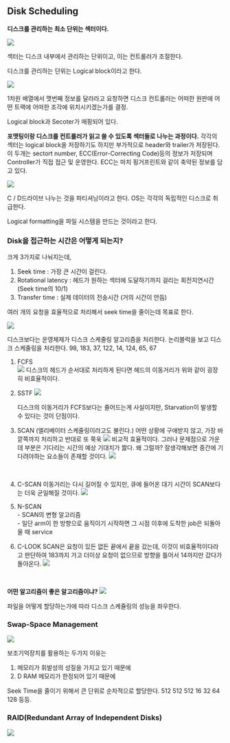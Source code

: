 ## Disk Scheduling

**디스크를 관리하는 최소 단위는 섹터이다.**

![](https://ws3.sinaimg.cn/large/006tKfTcgy1fndr8u0rqrj314e0uqnnw.jpg)

섹터는 디스크 내부에서 관리하는 단위이고, 이는 컨트롤러가 조절한다. 

디스크를 관리하는 단위는 Logical block이라고 한다.

![](https://ws2.sinaimg.cn/large/006tKfTcgy1fndr9z0nssj31320lg7dl.jpg)

1차원 배열에서 몃번째 정보를 달라라고 요청하면 디스크 컨트롤러는 어떠한 원판에 어떤 트랙에 어떠한 조각에 위치시키겠는가를 결정.



Logical block과 Secoter가 매핑되어 있다.  

**포맷팅이랑 디스크를 컨트롤러가 읽고 쓸 수 있도록 섹터들로 나누는 과정이다.** 각각의 섹터는 logical block을 저장하기도 하지만 부가적으로 header와 trailer가 저장된다. 이 두개는 sectort number, ECC(Error-Correcting Code)등의 정보가 저장되며 Controller가 직접 접근 및 운영한다. ECC는 마치 핑거프린트와 같이 축약된 정보를 담고 있다.



![](https://ws1.sinaimg.cn/large/006tKfTcgy1fndrqr2kczj312o0s6ayo.jpg)

C  / D드라이브 나누는 것을 파티셔닝이라고 한다. OS는 각각의 독립적인 디스크로 취급한다.

Logical formatting을 파일 시스템을 만드는 것이라고 한다.  

### Disk을 접근하는 시간은 어떻게 되는지?

크게 3가지로 나눠지는데,

1. Seek time : 가장 큰 시간이 걸린다.
2. Rotational latency : 헤드가 원하는 섹터에 도달하기까지 걸리는 회전지연시간(Seek time의 10/1)
3. Transfer time : 실제 데이터의 전송시간 (거의 시간이 안듬)

여러 개의 요청을 효율적으로 처리해서 seek time을 줄이는데 목표로 한다.

![](https://ws1.sinaimg.cn/large/006tKfTcgy1fnds1j499aj311w0r2akk.jpg)

디스크보다는 운영체제가 디스크 스케줄링 알고리즘을 처리한다. 논리블럭을 보고 디스크 스케줄링을 처리한다.
98, 183, 37, 122, 14, 124, 65, 67

1. FCFS  
   ![](https://ws1.sinaimg.cn/large/006tKfTcgy1fnds3nx3unj30z80t6tj7.jpg)
   디스크의 헤드가 순서대로 처리하게 된다면 헤드의 이동거리가 위와 같이 굉장히 비효율적이다.

2. SSTF
   ![](https://ws3.sinaimg.cn/large/006tKfTcgy1fnds4rx0zaj310u0tgk1y.jpg)

   디스크의 이동거리가 FCFS보다는 줄어드는게 사실이지만, Starvation이 발생할 수 있다는 것이 단점이다.

3. SCAN (엘리베이터 스케줄링이라고도 불린다.)
   어떤 상황에 구애받지 않고, 가장 바깥쪽까지 처리하고 반대로 또 쭉욱
   ![](https://ws2.sinaimg.cn/large/006tKfTcgy1fnds7ku1jfj310e0sg12a.jpg)
   비교적 효율적이다. 그러나 문제점으로 가운데 부분은 기다리는 시간의 예상 기대치가 짫다. 왜 그럴까? 잘생각해보면 중간에 기다려야하는 요소들이 존재할 것이다.
   ![](https://ws1.sinaimg.cn/large/006tKfTcgy1fndsh6oexlj310s0syqak.jpg)

   ​

4. C-SCAN
   이동거리는 다시 길어질 수 있지만, 큐에 들어온 대기 시간이 SCAN보다는 더욱 균일해질 것이다.
   ![](https://ws4.sinaimg.cn/large/006tKfTcgy1fndsb6fmhij30zg0owqa9.jpg)

5. N-SCAN  
   \- SCAN의 변형 알고리즘  
   \- 일단 arm이 한 방향으로 움직이기 시작하면 그 시점 이후에 도착한 job은 되돌아올 때 service

6. C-LOOK
   SCAN은 요청이 있든 없든 끝에서 끝을 갔는데, 이것이 비효율적이다라고 판단하여 183까지 가고 더이상 요청이 없으므로 방향을 틀어서 14까지만 갔다가 돌아온다.
   ![](https://ws2.sinaimg.cn/large/006tKfTcgy1fndsfzwecjj30z60tan5c.jpg)

   ​

**어떤 알고리즘이 좋은 알고리즘이냐?**
![](https://ws1.sinaimg.cn/large/006tKfTcgy1fndsjblqa2j30zy0m4gxx.jpg)

파일을 어떻게 할당하는가에 따라 디스크 스케쥴링의 성능을 좌우한다.

### Swap-Space Management

![](https://ws1.sinaimg.cn/large/006tKfTcgy1fndstyi404j312g0q04ki.jpg)

보조기억장치를 활용하는 두가지 이유는 

1.  메모리가 휘발성의 성질을 가지고 있기 때문에
2.  D RAM 메모리가 한정되어 있기 때문에

Seek Time을 줄이기 위해서 큰 단위로 순차적으로 할당한다. 512 512 512 16 32 64 128 등등.



### RAID(Redundant Array of Independent Disks)

![](https://ws1.sinaimg.cn/large/006tKfTcgy1fndszk1y4uj31300tanc3.jpg)

